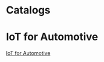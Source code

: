 # Catalogs

# IoT for Automotive 

[IoT for Automotive](https://console.ng.bluemix.net/catalog/services/iot-for-automotive/)
